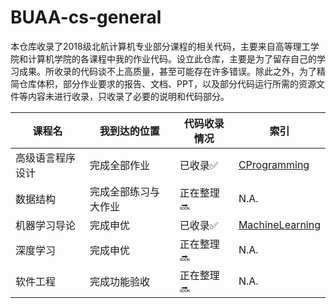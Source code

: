 # BUAA-cs-general
本仓库收录了2018级北航计算机专业部分课程的相关代码，主要来自高等理工学院和计算机学院的各课程中我的作业代码。设立此仓库，主要是为了留存自己的学习成果。所收录的代码谈不上高质量，甚至可能存在许多错误。除此之外，为了精简仓库体积，部分作业要求的报告、文档、PPT，以及部分代码运行所需的资源文件等内容未进行收录，只收录了必要的说明和代码部分。

| 课程名           | 我到达的位置         | 代码收录情况             | 索引                               |
| ---------------- | -------------------- | ------------------------ | ---------------------------------- |
| 高级语言程序设计 | 完成全部作业         | 已收录:white_check_mark: | [CProgramming](CProgramming/)      |
| 数据结构         | 完成全部练习与大作业 | 正在整理:soon:           | N.A.                               |
| 机器学习导论     | 完成申优             | 已收录:white_check_mark: | [MachineLearning](MachineLearning) |
| 深度学习         | 完成申优             | 正在整理:soon:           | N.A.                               |
| 软件工程         | 完成功能验收         | 正在整理:soon:           | N.A.                               |

